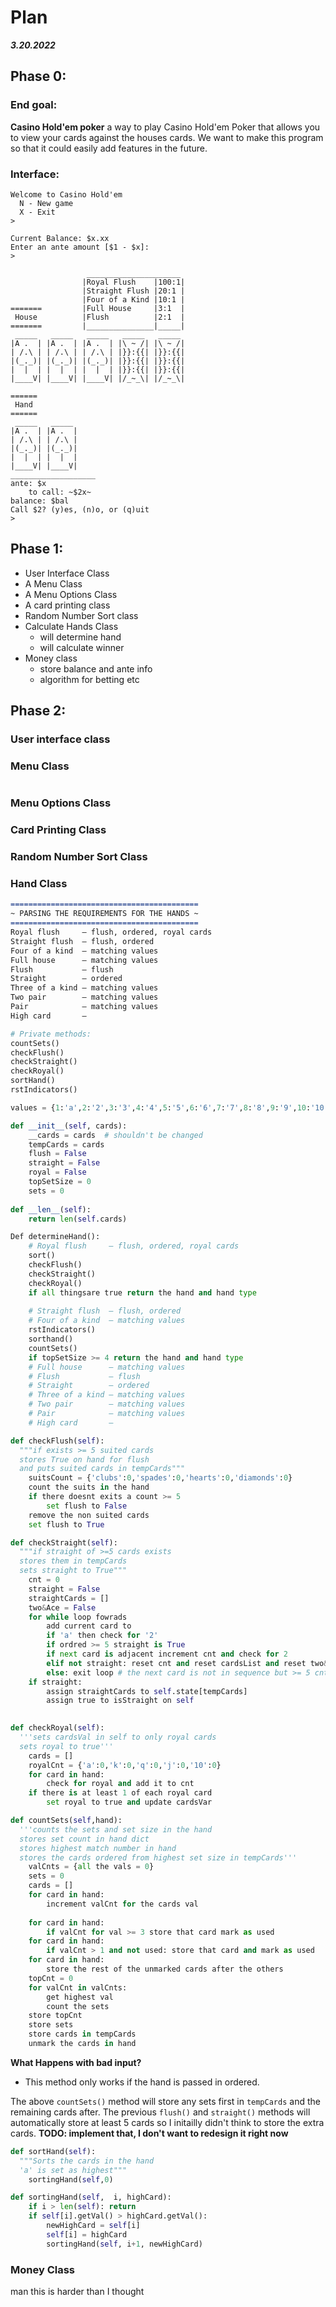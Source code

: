 # Plan
***3.20.2022***

## Phase 0:

### End goal:
**Casino Hold'em poker** a way to play Casino Hold'em Poker that allows you to view your cards against
the houses cards.  We want to make this program so that it could easily add features in the future.

### Interface:
```
Welcome to Casino Hold'em
  N - New game
  X - Exit 
>
```
```
Current Balance: $x.xx
Enter an ante amount [$1 - $x]:
>
```
```
                 _____________________
                |Royal Flush    |100:1|
                |Straight Flush |20:1 |
                |Four of a Kind |10:1 |
=======         |Full House     |3:1  |
 House          |Flush          |2:1  |
=======         |_______________|_____|
 _____   _____   _____   _____   _____
|A .  | |A .  | |A .  | |\ ~ /| |\ ~ /|
| /.\ | | /.\ | | /.\ | |}}:{{| |}}:{{|
|(_._)| |(_._)| |(_._)| |}}:{{| |}}:{{|
|  |  | |  |  | |  |  | |}}:{{| |}}:{{|
|____V| |____V| |____V| |/_~_\| |/_~_\|

====== 
 Hand          
======
 _____   _____ 
|A .  | |A .  |
| /.\ | | /.\ |
|(_._)| |(_._)|
|  |  | |  |  |
|____V| |____V|
___________________
ante: $x
    to call: ~$2x~
balance: $bal
Call $2? (y)es, (n)o, or (q)uit
>
```

## Phase 1:
* User Interface Class
* A Menu Class
* A Menu Options Class
* A card printing class
* Random Number Sort class
* Calculate Hands Class
  * will determine hand
  * will calculate winner
* Money class
  * store balance and ante info
  * algorithm for betting etc


## Phase 2:

### User interface class

### Menu Class
```python

```
### Menu Options Class

### Card Printing Class

### Random Number Sort Class

### Hand Class
```markdown
==========================================
~ PARSING THE REQUIREMENTS FOR THE HANDS ~
==========================================
Royal flush     — flush, ordered, royal cards
Straight flush  — flush, ordered
Four of a kind  — matching values 
Full house      — matching values 
Flush           — flush
Straight        — ordered
Three of a kind — matching values
Two pair        — matching values
Pair            — matching values
High card       —
```

```python
# Private methods:
countSets() 
checkFlush()      
checkStraight()
checkRoyal()
sortHand()
rstIndicators()

values = {1:'a',2:'2',3:'3',4:'4',5:'5',6:'6',7:'7',8:'8',9:'9',10:'10',11:'j',12:'q',13:'k',14:'a'}
```
```python
def __init__(self, cards):
    __cards = cards  # shouldn't be changed
    tempCards = cards
    flush = False
    straight = False
    royal = False
    topSetSize = 0
    sets = 0
    
def __len__(self):
    return len(self.cards)
```



```python
Def determineHand():
    # Royal flush     — flush, ordered, royal cards
    sort()
    checkFlush()      
    checkStraight()
    checkRoyal()    
    if all thingsare true return the hand and hand type
    
    # Straight flush  — flush, ordered
    # Four of a kind  — matching values 
    rstIndicators()
    sorthand()
    countSets()
    if topSetSize >= 4 return the hand and hand type
    # Full house      — matching values 
    # Flush           — flush
    # Straight        — ordered
    # Three of a kind — matching values
    # Two pair        — matching values
    # Pair            — matching values
    # High card       —
```

```python
def checkFlush(self):
  """if exists >= 5 suited cards
  stores True on hand for flush
  and puts suited cards in tempCards"""
    suitsCount = {'clubs':0,'spades':0,'hearts':0,'diamonds':0}
    count the suits in the hand
    if there doesnt exits a count >= 5
        set flush to False
    remove the non suited cards
    set flush to True    
```

```python
def checkStraight(self):
  """if straight of >=5 cards exists
  stores them in tempCards
  sets straight to True"""
    cnt = 0
    straight = False
    straightCards = []
    two&Ace = False
    for while loop fowrads
        add current card to 
        if 'a' then check for '2'
        if ordred >= 5 straight is True
        if next card is adjacent increment cnt and check for 2
        elif not straight: reset cnt and reset cardsList and reset two&Ace
        else: exit loop # the next card is not in sequence but >= 5 cnt
    if straight: 
        assign straightCards to self.state[tempCards]
        assign true to isStraight on self
        
```

```python
def checkRoyal(self):
  '''sets cardsVal in self to only royal cards
  sets royal to true'''
    cards = []
    royalCnt = {'a':0,'k':0,'q':0,'j':0,'10':0}
    for card in hand:
        check for royal and add it to cnt
    if there is at least 1 of each royal card
        set royal to true and update cardsVar
```

```python
def countSets(self,hand):
  '''counts the sets and set size in the hand
  stores set count in hand dict
  stores highest match number in hand
  stores the cards ordered from highest set size in tempCards'''
    valCnts = {all the vals = 0}
    sets = 0
    cards = []
    for card in hand:
        increment valCnt for the cards val
      
    for card in hand:
        if valCnt for val >= 3 store that card mark as used
    for card in hand:
        if valCnt > 1 and not used: store that card and mark as used
    for card in hand:
        store the rest of the unmarked cards after the others
    topCnt = 0
    for valCnt in valCnts:
        get highest val
        count the sets
    store topCnt
    store sets
    store cards in tempCards
    unmark the cards in hand
```
**What Happens with bad input?**
* This method only works if the hand is passed in ordered.

The above `countSets()` method will store any sets first in `tempCards` and
the remaining cards after.  The previous `flush()` and `straight()` methods
will automatically store at least 5 cards so I initailly didn't think to store
the extra cards. **TODO: implement that, I don't want to redesign it right now**

```python
def sortHand(self):
  """Sorts the cards in the hand
  'a' is set as highest"""
    sortingHand(self,0)

def sortingHand(self,  i, highCard):
    if i > len(self): return 
    if self[i].getVal() > highCard.getVal():
        newHighCard = self[i] 
        self[i] = highCard
        sortingHand(self, i+1, newHighCard)
```
### Money Class


man this is harder than I thought